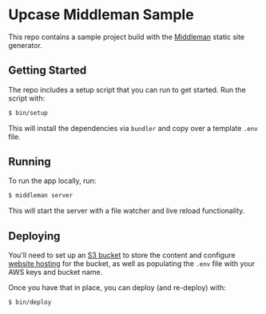 Upcase Middleman Sample
=======================

This repo contains a sample project build with the [Middleman][] static site
generator.

[Middleman]: https://middlemanapp.com/


Getting Started
---------------

The repo includes a setup script that you can run to get started. Run the
script with:

``` sh
$ bin/setup
```

This will install the dependencies via `bundler` and copy over a template
`.env` file.


Running
-------

To run the app locally, run:

``` sh
$ middleman server
```

This will start the server with a file watcher and live reload functionality.


Deploying
---------

You'll need to set up an [S3 bucket][] to store the content and configure
[website hosting][] for the bucket, as well as populating the `.env` file
with your AWS keys and bucket name.

Once you have that in place, you can deploy (and re-deploy) with:

``` sh
$ bin/deploy
```


[S3 bucket]: https://aws.amazon.com/s3/
[website hosting]: http://docs.aws.amazon.com/AmazonS3/latest/dev/WebsiteHosting.html
